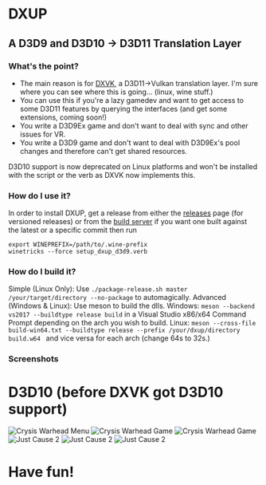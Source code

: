 # DXUP
## A D3D9 and D3D10 -> D3D11 Translation Layer

### What's the point?
 - The main reason is for [DXVK](https://github.com/doitsujin/dxvk), a D3D11->Vulkan translation layer. I'm sure where you can see where this is going... (linux, wine stuff.)
 - You can use this if you're a lazy gamedev and want to get access to some D3D11 features by querying the interfaces (and get some extensions, coming soon!)
 - You write a D3D9Ex game and don't want to deal with sync and other issues for VR.
 - You write a D3D9 game and don't want to deal with D3D9Ex's pool changes and therefore can't get shared resources.

D3D10 support is now deprecated on Linux platforms and won't be installed with the script or the verb as DXVK now implements this.

### How do I use it?
In order to install DXUP, get a release from either the [releases](https://github.com/Joshua-Ashton/dxup/releases) page (for versioned releases) or from the [build server](https://git.froggi.es/joshua/dxup/pipelines) if you want one built against the latest or a specific commit then run
```
export WINEPREFIX=/path/to/.wine-prefix
winetricks --force setup_dxup_d3d9.verb
```

### How do I build it?
Simple (Linux Only):
Use ``./package-release.sh master /your/target/directory --no-package`` to automagically.
Advanced (Windows & Linux):
Use meson to build the dlls.
Windows: ``meson --backend vs2017 --buildtype release build`` in a Visual Studio x86/x64 Command Prompt depending on the arch you wish to build.
Linux: ``meson --cross-file build-win64.txt --buildtype release --prefix /your/dxup/directory build.w64 `` and vice versa for each arch (change 64s to 32s.)

### Screenshots

# D3D10 (before DXVK got D3D10 support)
![Crysis Warhead Menu](https://i.imgur.com/q1l2gLb.png)
![Crysis Warhead Game](https://i.imgur.com/7yY5bZy.jpg)
![Crysis Warhead Game](https://i.imgur.com/eJbUdxK.jpg)
![Just Cause 2](https://i.imgur.com/mu57Z2O.jpg)
![Just Cause 2](https://i.imgur.com/Q6FoDvj.jpg)
![Just Cause 2](https://i.imgur.com/jGgGrYt.jpg)

# Have fun!
